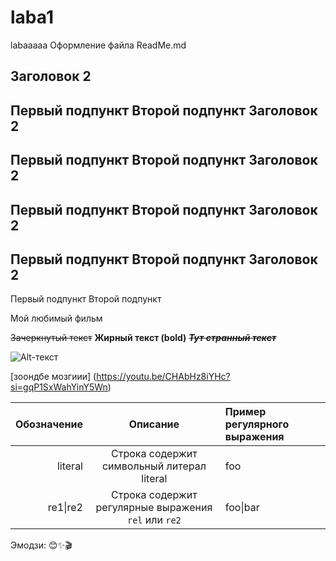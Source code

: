 # laba1
labaaaaa
Оформление файла ReadMe.md

Заголовок 2
-----------
Первый подпункт
Второй подпункт
Заголовок 2
-----------
Первый подпункт
Второй подпункт
Заголовок 2
-----------
Первый подпункт
Второй подпункт
Заголовок 2
-----------
Первый подпункт
Второй подпункт
Заголовок 2
-----------
Первый подпункт
Второй подпункт

Мой любимый фильм

~~Зачеркнутый текст~~
**Жирный текст (bold)**
~~*__Тут странный текст__*~~

![Alt-текст](https://i.pinimg.com/564x/53/bb/7f/53bb7f182fec8755568f587160a6b6b0.jpg)



[зоондбе мозгиии]   (https://youtu.be/CHAbHz8iYHc?si=gqP1SxWahYinY5Wn)


| Обозначение | Описание | Пример регулярного выражения|
|----:|:----:|:----------|
| literal | Строка содержит символьный литерал literal | foo |
| re1&#124;re2 | Строка содержит регулярные выражения `rel` или `re2` | foo&#124;bar |

Эмодзи: 😊✨🎬
